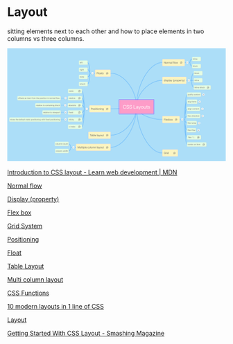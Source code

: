 # Layout

sitting elements next to each other and how to place elements in two columns vs three columns.

![Layout%209d398f124e0d4867a7c32656332d1be6/css-mind-map.png](Layout%209d398f124e0d4867a7c32656332d1be6/css-mind-map.png)

[Introduction to CSS layout - Learn web development | MDN](https://developer.mozilla.org/en-US/docs/Learn/CSS/CSS_layout/Introduction)

[Normal flow](Layout%209d398f124e0d4867a7c32656332d1be6/Normal%20flow%2071824d3d4da948cab7af6d2972f7c456.md)

[Display (property)](Layout%209d398f124e0d4867a7c32656332d1be6/Display%20(property)%20073cd20132fe4e639483c9c500b9aa2e.md)

[Flex box](Layout%209d398f124e0d4867a7c32656332d1be6/Flex%20box%205f1a74509a244dffbd17081cbcea951c.md)

[Grid System](Layout%209d398f124e0d4867a7c32656332d1be6/Grid%20System%20bb0ef6ef326e4493baf533ab488e121f.md)

[Positioning](Layout%209d398f124e0d4867a7c32656332d1be6/Positioning%20f601ac49387248fb86f01a1e98972966.md)

[Float](Layout%209d398f124e0d4867a7c32656332d1be6/Float%204d820775250445c985b448d894da0276.md)

[Table Layout](Layout%209d398f124e0d4867a7c32656332d1be6/Table%20Layout%200beb19b3bc1449f7abda2d29e3ce2916.md)

[Multi column layout](Layout%209d398f124e0d4867a7c32656332d1be6/Multi%20column%20layout%20a70806f2584e43db966e55e3a0a69cfa.md)

[CSS Functions](Layout%209d398f124e0d4867a7c32656332d1be6/CSS%20Functions%208368ae41512542bdb544e1fbd68bdbad.md)

[10 modern layouts in 1 line of CSS](https://youtu.be/qm0IfG1GyZU)

[Layout](https://web.dev/learn/css/layout/)

[Getting Started With CSS Layout - Smashing Magazine](https://www.smashingmagazine.com/2018/05/guide-css-layout/)
